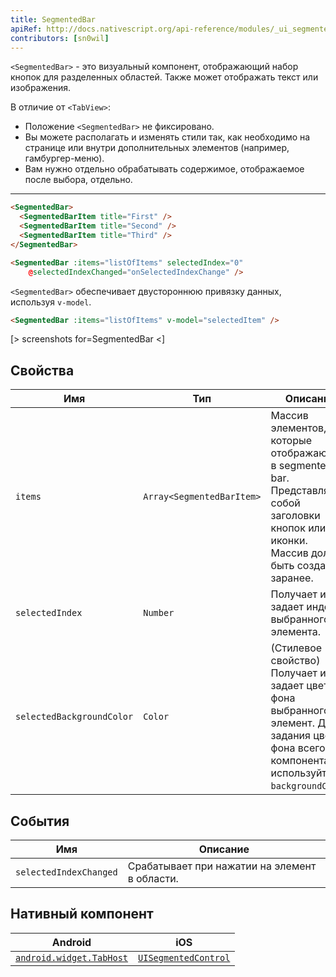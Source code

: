 ```yaml
---
title: SegmentedBar
apiRef: http://docs.nativescript.org/api-reference/modules/_ui_segmented_bar_.html
contributors: [sn0wil]
---
```


`<SegmentedBar>` - это визуальный компонент, отображающий набор кнопок для разделенных областей. Также может отображать текст или изображения.

В отличие от `<TabView>`:
* Положение `<SegmentedBar>` не фиксировано.
* Вы можете располагать и изменять стили так, как необходимо на странице или внутри дополнительных элементов (например, гамбургер-меню).
* Вам нужно отдельно обрабатывать содержимое, отображаемое после выбора, отдельно.

---
```html
<SegmentedBar>
  <SegmentedBarItem title="First" />
  <SegmentedBarItem title="Second" />
  <SegmentedBarItem title="Third" />
</SegmentedBar>
```

```html
<SegmentedBar :items="listOfItems" selectedIndex="0"
    @selectedIndexChanged="onSelectedIndexChange" />
```

`<SegmentedBar>` обеспечивает двустороннюю привязку данных, используя `v-model`.

```html
<SegmentedBar :items="listOfItems" v-model="selectedItem" />
```

[> screenshots for=SegmentedBar <]

## Свойства

| Имя | Тип | Описание |
|------|------|-------------|
| `items` | `Array<SegmentedBarItem>` | Массив элементов, которые отображаются в segmented bar. Представляют собой заголовки кнопок или иконки.<br/>Массив должен быть создан заранее. 
| `selectedIndex` | `Number` | Получает или задает индекс выбранного элемента.
| `selectedBackgroundColor` | `Color` | (Стилевое свойство) Получает или задает цвет фона выбранного элемент. Для задания цвета фона всего компонента используйте `backgroundColor`.

## События

| Имя | Описание |
|------|-------------|
| `selectedIndexChanged`| Срабатывает при нажатии на элемент в области.

## Нативный компонент

| Android | iOS |
|---------|-----|
| [`android.widget.TabHost`](https://developer.android.com/reference/android/widget/TabHost.html) | [`UISegmentedControl`](https://developer.apple.com/documentation/uikit/uisegmentedcontrol)

